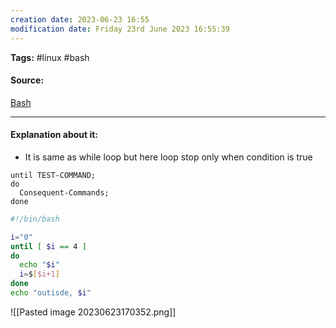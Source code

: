 ```yaml
---
creation date: 2023-06-23 16:55
modification date: Friday 23rd June 2023 16:55:39
---
```


**Tags:** #linux #bash 

#### Source:
[Bash](https://tldp.org/LDP/Bash-Beginners-Guide/html/sect_09_03.html)

--------------------------------------

#### Explanation about it:

* It is same as while loop but here loop stop only when condition is true

```
until TEST-COMMAND;
do
  Consequent-Commands;
done
```

```bash
#!/bin/bash

i="0"
until [ $i == 4 ]
do
  echo "$i"
  i=$[$i+1]
done
echo "outisde, $i"
```


![[Pasted image 20230623170352.png]]